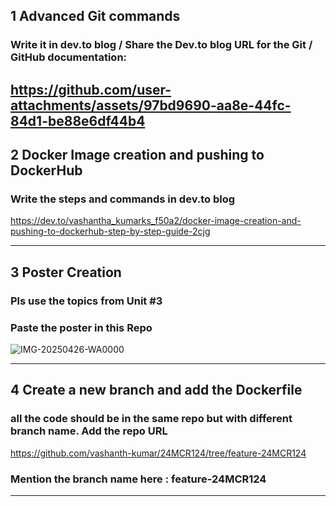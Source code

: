 ## 1 Advanced Git commands 
###  Write it in dev.to blog / Share the Dev.to blog URL for the Git / GitHub documentation:
https://github.com/user-attachments/assets/97bd9690-aa8e-44fc-84d1-be88e6df44b4
-----
## 2 Docker Image creation and pushing to DockerHub

###  Write the steps and commands in dev.to blog
https://dev.to/vashantha_kumarks_f50a2/docker-image-creation-and-pushing-to-dockerhub-step-by-step-guide-2cjg

-----
## 3 Poster Creation
###  Pls use the topics from Unit #3
###  Paste the poster in this Repo
![IMG-20250426-WA0000](https://github.com/user-attachments/assets/39417c7d-1c08-45f3-a152-c86a3dccf885)

-----
## 4 Create a new branch and add the Dockerfile
###  all the code should be in the same repo but with different branch name. Add the repo URL 
https://github.com/vashanth-kumar/24MCR124/tree/feature-24MCR124
###  Mention the branch name here : feature-24MCR124

-----

